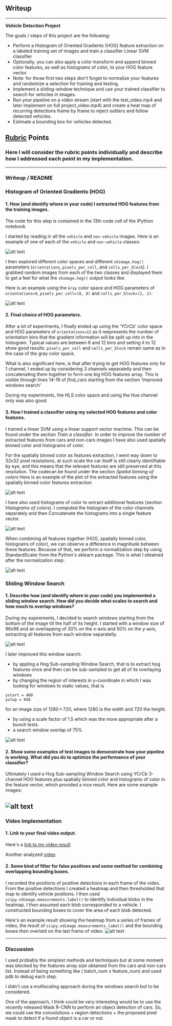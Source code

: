 ## Writeup 

---

**Vehicle Detection Project**

The goals / steps of this project are the following:

* Perform a Histogram of Oriented Gradients (HOG) feature extraction on a labeled training set of images and train a classifier Linear SVM classifier
* Optionally, you can also apply a color transform and append binned color features, as well as histograms of color, to your HOG feature vector. 
* Note: for those first two steps don't forget to normalize your features and randomize a selection for training and testing.
* Implement a sliding-window technique and use your trained classifier to search for vehicles in images.
* Run your pipeline on a video stream (start with the test_video.mp4 and later implement on full project_video.mp4) and create a heat map of recurring detections frame by frame to reject outliers and follow detected vehicles.
* Estimate a bounding box for vehicles detected.

[//]: # (Image References)
[image1]: ./output_images/car_notcar_example.png
[image2]: ./output_images/hog_visualization.png
[image3]: ./output_images/spatially_binned_feature.png
[image4]: ./output_images/histogram_colors.png
[image5]: ./output_images/normalized_features.png
[image6]: ./output_images/windows.png
[image7]: ./output_images/hog_subsampling_window_search.png
[image8]: ./output_images/car_positions.png


## [Rubric](https://review.udacity.com/#!/rubrics/513/view) Points
### Here I will consider the rubric points individually and describe how I addressed each point in my implementation.  

---
### Writeup / README


### Histogram of Oriented Gradients (HOG)

#### 1. How (and identify where in your code) I extracted HOG features from the training images.

The code for this step is contained in the 13th code cell of the IPython notebook.  

I started by reading in all the `vehicle` and `non-vehicle` images.  Here is an example of one of each of the `vehicle` and `non-vehicle` classes:

![alt text][image1]

I then explored different color spaces and different `skimage.hog()` parameters (`orientations`, `pixels_per_cell`, and `cells_per_block`).  I grabbed random images from each of the two classes and displayed them to get a feel for what the `skimage.hog()` output looks like.

Here is an example using the `Gray` color space and HOG parameters of `orientations=9`, `pixels_per_cell=(8, 8)` and `cells_per_block=(2, 2)`:


![alt text][image2]


#### 2. Final choice of HOG parameters.

After a lot of experiments, I finally ended up using the 'YCrCb' color space and HOG parameters of `orientations=12` as it reepresents the number of orientation bins that the gradient information will be split up into in the histogram. Typical values are between 6 and 12 bins and setting it to 12 show good results.  `pixels_per_cell` and  `cells_per_block` remain same as in the case of the gray color space.

What is also significant here, is that after trying to get HOG features only for 1 channel, I ended up by considering 3 channels separatelly and then concatenating them together to form one big HOG features array.
This is visible through lines 14-16 of *find_cars* starting from the section 'Improved windows search'

During my experiments, the HLS color space and using the Hue channel only was also good.


#### 3. How I trained a classifier using my selected HOG features and color features.

I trained a linear SVM using a linear support vector machine. This can be found under the section *Train a classifier*.
In order to improve the number of extracted features from cars and non-cars images I have also used spatially binned color and histograms of color.

For the spatially binned color as features extraction, I went way down to 32x32 pixel resolutions, at such scale the car itself is still clearly identifiable by eye, and this means that the relevant features are still preserved at this resolution. The codecan be found under the section *Spatial binning of colors* Here is an example of the plot of the extracted features using the spatially binned color features extraction

![alt text][image3]

I have also used histograms of color to extract additional features (section *Histograms of colors*). I computed the histogram of the color channels separately and then Concatenate the histograms into a single feature vector.

![alt text][image4]

When combining all features together (HOG, spatially binned color, histograms of color), we can observe a difference in magnitude between these features. Because of that, we perform a normalization step by using StandardScaler from the Python's sklearn package. This is what I obtained after the normalization step:

![alt text][image5]


### Sliding Window Search

#### 1. Describe how (and identify where in your code) you implemented a sliding window search.  How did you decide what scales to search and how much to overlap windows?

During my expirements, I decided to search windows starting from the bottom of the image till the half of its height.
I started with a window size of 96x96 and an overlapping of 30% on the x-axis and 50% on the y-axis, extracting all features from each window separatelly.

![alt text][image6]

I later improved this window search:
- by appling a Hog Sub-sampling Window Search, that is to extract hog features once and then can be sub-sampled to get all of its overlaying windows
- by changing the region of interests in y-coordinate in which I was looking for windows to static values, that is

```
ystart = 400
ystop = 656
```
for an image size of 1280 × 720, where 1280 is the width and 720 the height.

- by using a scale factor of 1.5 which was the more appropriate after a bunch tests.
- a search window overlap of 75%

![alt text][image7]

#### 2. Show some examples of test images to demonstrate how your pipeline is working.  What did you do to optimize the performance of your classifier?

Ultimately I used a Hog Sub-sampling Window Search using YCrCb 3-channel HOG features plus spatially binned color and histograms of color in the feature vector, which provided a nice result.  Here are some example images:

![alt text][image7]
---

### Video Implementation

#### 1. Link to your final video output.  
Here's a [link to my video result](./videos_output/test_video.mp4)

Another analyzed [video](./videos_output/project_video.mp4)


#### 2. Some kind of filter for false positives and some method for combining overlapping bounding boxes.

I recorded the positions of positive detections in each frame of the video.  From the positive detections I created a heatmap and then thresholded that map to identify vehicle positions.  I then used `scipy.ndimage.measurements.label()` to identify individual blobs in the heatmap.  I then assumed each blob corresponded to a vehicle.  I constructed bounding boxes to cover the area of each blob detected.  

Here's an example result showing the heatmap from a series of frames of video, the result of `scipy.ndimage.measurements.label()` and the bounding boxes then overlaid on the last frame of video:
![alt text][image8]

---

### Discussion

I used probably the simplest methods and techniques but at some moment was blocked by the features array size obtained from the cars and non-cars list. 
Instead of being something like ( batch_num x feature_num) and used pdb to debug each step.

I didn't use a mutliscaling approach during the windows search but to be considered. 

One of the approach, I think could be very interesting would be to use the recently released Mask R-CNN to perform an object detection of cars. So, we could use the convolutions + region detections + the proposed pixel mask to detect if a found object is a car or not. 
 

